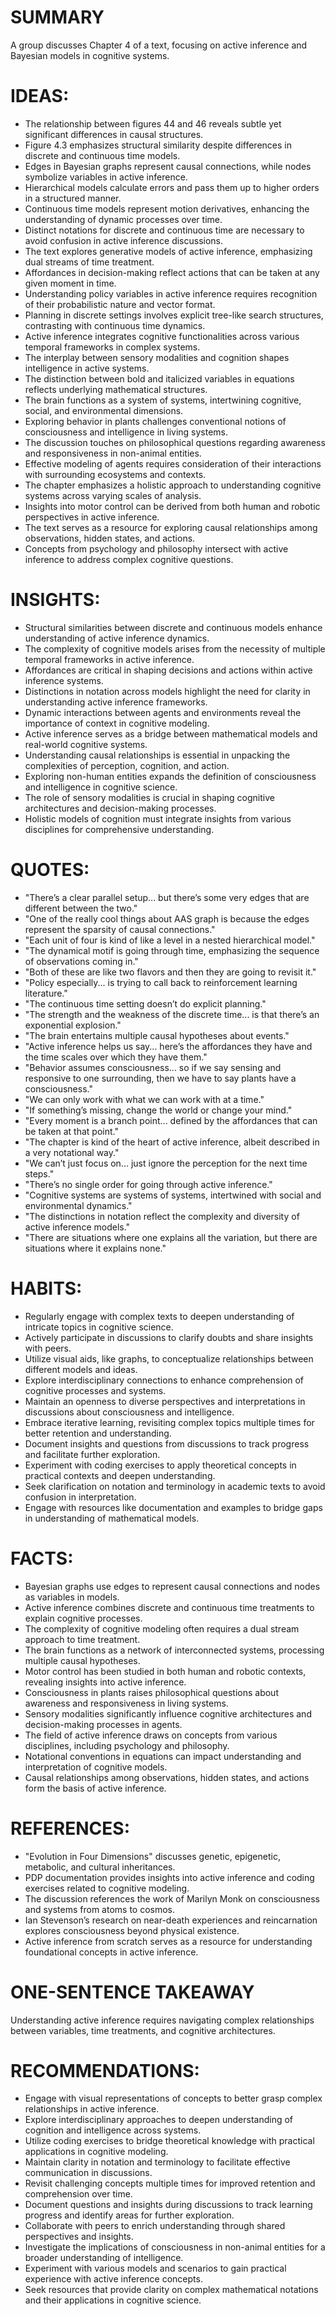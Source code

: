 # SUMMARY
A group discusses Chapter 4 of a text, focusing on active inference and Bayesian models in cognitive systems.

# IDEAS:
- The relationship between figures 44 and 46 reveals subtle yet significant differences in causal structures.
- Figure 4.3 emphasizes structural similarity despite differences in discrete and continuous time models.
- Edges in Bayesian graphs represent causal connections, while nodes symbolize variables in active inference.
- Hierarchical models calculate errors and pass them up to higher orders in a structured manner.
- Continuous time models represent motion derivatives, enhancing the understanding of dynamic processes over time.
- Distinct notations for discrete and continuous time are necessary to avoid confusion in active inference discussions.
- The text explores generative models of active inference, emphasizing dual streams of time treatment.
- Affordances in decision-making reflect actions that can be taken at any given moment in time.
- Understanding policy variables in active inference requires recognition of their probabilistic nature and vector format.
- Planning in discrete settings involves explicit tree-like search structures, contrasting with continuous time dynamics.
- Active inference integrates cognitive functionalities across various temporal frameworks in complex systems.
- The interplay between sensory modalities and cognition shapes intelligence in active systems.
- The distinction between bold and italicized variables in equations reflects underlying mathematical structures.
- The brain functions as a system of systems, intertwining cognitive, social, and environmental dimensions.
- Exploring behavior in plants challenges conventional notions of consciousness and intelligence in living systems.
- The discussion touches on philosophical questions regarding awareness and responsiveness in non-animal entities.
- Effective modeling of agents requires consideration of their interactions with surrounding ecosystems and contexts.
- The chapter emphasizes a holistic approach to understanding cognitive systems across varying scales of analysis.
- Insights into motor control can be derived from both human and robotic perspectives in active inference.
- The text serves as a resource for exploring causal relationships among observations, hidden states, and actions.
- Concepts from psychology and philosophy intersect with active inference to address complex cognitive questions.

# INSIGHTS:
- Structural similarities between discrete and continuous models enhance understanding of active inference dynamics.
- The complexity of cognitive models arises from the necessity of multiple temporal frameworks in active inference.
- Affordances are critical in shaping decisions and actions within active inference systems.
- Distinctions in notation across models highlight the need for clarity in understanding active inference frameworks.
- Dynamic interactions between agents and environments reveal the importance of context in cognitive modeling.
- Active inference serves as a bridge between mathematical models and real-world cognitive systems.
- Understanding causal relationships is essential in unpacking the complexities of perception, cognition, and action.
- Exploring non-human entities expands the definition of consciousness and intelligence in cognitive science.
- The role of sensory modalities is crucial in shaping cognitive architectures and decision-making processes.
- Holistic models of cognition must integrate insights from various disciplines for comprehensive understanding.

# QUOTES:
- "There’s a clear parallel setup... but there’s some very edges that are different between the two."
- "One of the really cool things about AAS graph is because the edges represent the sparsity of causal connections."
- "Each unit of four is kind of like a level in a nested hierarchical model."
- "The dynamical motif is going through time, emphasizing the sequence of observations coming in."
- "Both of these are like two flavors and then they are going to revisit it."
- "Policy especially... is trying to call back to reinforcement learning literature."
- "The continuous time setting doesn’t do explicit planning."
- "The strength and the weakness of the discrete time... is that there’s an exponential explosion."
- "The brain entertains multiple causal hypotheses about events."
- "Active inference helps us say... here’s the affordances they have and the time scales over which they have them."
- "Behavior assumes consciousness... so if we say sensing and responsive to one surrounding, then we have to say plants have a consciousness."
- "We can only work with what we can work with at a time."
- "If something’s missing, change the world or change your mind."
- "Every moment is a branch point... defined by the affordances that can be taken at that point."
- "The chapter is kind of the heart of active inference, albeit described in a very notational way."
- "We can’t just focus on... just ignore the perception for the next time steps."
- "There’s no single order for going through active inference."
- "Cognitive systems are systems of systems, intertwined with social and environmental dynamics."
- "The distinctions in notation reflect the complexity and diversity of active inference models."
- "There are situations where one explains all the variation, but there are situations where it explains none."

# HABITS:
- Regularly engage with complex texts to deepen understanding of intricate topics in cognitive science.
- Actively participate in discussions to clarify doubts and share insights with peers.
- Utilize visual aids, like graphs, to conceptualize relationships between different models and ideas.
- Explore interdisciplinary connections to enhance comprehension of cognitive processes and systems.
- Maintain an openness to diverse perspectives and interpretations in discussions about consciousness and intelligence.
- Embrace iterative learning, revisiting complex topics multiple times for better retention and understanding.
- Document insights and questions from discussions to track progress and facilitate further exploration.
- Experiment with coding exercises to apply theoretical concepts in practical contexts and deepen understanding.
- Seek clarification on notation and terminology in academic texts to avoid confusion in interpretation.
- Engage with resources like documentation and examples to bridge gaps in understanding of mathematical models.

# FACTS:
- Bayesian graphs use edges to represent causal connections and nodes as variables in models.
- Active inference combines discrete and continuous time treatments to explain cognitive processes.
- The complexity of cognitive modeling often requires a dual stream approach to time treatment.
- The brain functions as a network of interconnected systems, processing multiple causal hypotheses.
- Motor control has been studied in both human and robotic contexts, revealing insights into active inference.
- Consciousness in plants raises philosophical questions about awareness and responsiveness in living systems.
- Sensory modalities significantly influence cognitive architectures and decision-making processes in agents.
- The field of active inference draws on concepts from various disciplines, including psychology and philosophy.
- Notational conventions in equations can impact understanding and interpretation of cognitive models.
- Causal relationships among observations, hidden states, and actions form the basis of active inference.

# REFERENCES:
- "Evolution in Four Dimensions" discusses genetic, epigenetic, metabolic, and cultural inheritances.
- PDP documentation provides insights into active inference and coding exercises related to cognitive modeling.
- The discussion references the work of Marilyn Monk on consciousness and systems from atoms to cosmos.
- Ian Stevenson’s research on near-death experiences and reincarnation explores consciousness beyond physical existence.
- Active inference from scratch serves as a resource for understanding foundational concepts in active inference.

# ONE-SENTENCE TAKEAWAY
Understanding active inference requires navigating complex relationships between variables, time treatments, and cognitive architectures.

# RECOMMENDATIONS:
- Engage with visual representations of concepts to better grasp complex relationships in active inference.
- Explore interdisciplinary approaches to deepen understanding of cognition and intelligence across systems.
- Utilize coding exercises to bridge theoretical knowledge with practical applications in cognitive modeling.
- Maintain clarity in notation and terminology to facilitate effective communication in discussions.
- Revisit challenging concepts multiple times for improved retention and comprehension over time.
- Document questions and insights during discussions to track learning progress and identify areas for further exploration.
- Collaborate with peers to enrich understanding through shared perspectives and insights.
- Investigate the implications of consciousness in non-animal entities for a broader understanding of intelligence.
- Experiment with various models and scenarios to gain practical experience with active inference concepts.
- Seek resources that provide clarity on complex mathematical notations and their applications in cognitive science.
